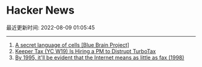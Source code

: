 # Hacker News

最近更新时间: 2022-08-09 01:05:45

--- 
1. [A secret language of cells [Blue Brain Project]](https://actu.epfl.ch/news/a-secret-language-of-cells-new-cell-computations-u/) 
2. [Keeper Tax (YC W19) Is Hiring a PM to Distrupt TurboTax](https://www.notion.so/keepertax/Come-work-with-us-98a6be20e7e44922be6291f5513af40d?p=9be1bbe16311433d85102a822ea4b511&pm=s) 
3. [By 1995, it'll be evident that the Internet means as little as fax (1998)](http://web.archive.org/web/19980610100009/www.redherring.com/mag/issue55/economics.html) 
